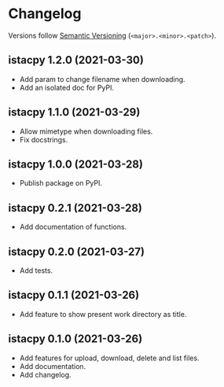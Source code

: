 # Changelog

Versions follow [Semantic Versioning](https://semver.org/) (`<major>.<minor>.<patch>`).

## istacpy 1.2.0 (2021-03-30)

- Add param to change filename when downloading.
- Add an isolated doc for PyPI.

## istacpy 1.1.0 (2021-03-29)

- Allow mimetype when downloading files.
- Fix docstrings.

## istacpy 1.0.0 (2021-03-28)

- Publish package on PyPI.

## istacpy 0.2.1 (2021-03-28)

- Add documentation of functions.

## istacpy 0.2.0 (2021-03-27)

- Add tests.

## istacpy 0.1.1 (2021-03-26)

- Add feature to show present work directory as title.

## istacpy 0.1.0 (2021-03-26)

- Add features for upload, download, delete and list files.
- Add documentation.
- Add changelog.
